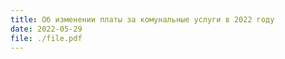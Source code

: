 ```yaml
---
title: Об изменении платы за комунальные услуги в 2022 году
date: 2022-05-29
file: ./file.pdf
---
```



